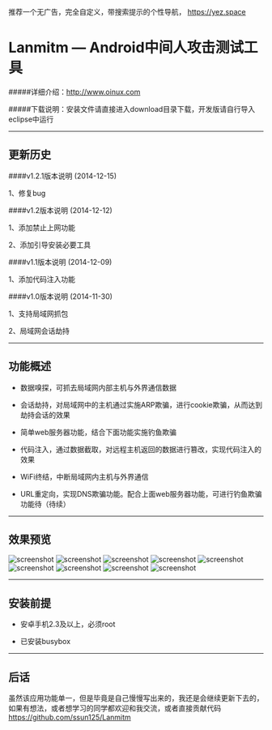 推荐一个无广告，完全自定义，带搜索提示的个性导航， <https://yez.space>

Lanmitm — Android中间人攻击测试工具
=============

#####详细介绍：<http://www.oinux.com>

#####下载说明：安装文件请直接进入download目录下载，开发版请自行导入eclipse中运行

* * *

更新历史
-------------------
####v1.2.1版本说明 (2014-12-15)

1、修复bug

####v1.2版本说明 (2014-12-12)

1、添加禁止上网功能

2、添加引导安装必要工具

####v1.1版本说明 (2014-12-09)

1、添加代码注入功能

####v1.0版本说明 (2014-11-30)

1、支持局域网抓包

2、局域网会话劫持

* * *

功能概述
-------------------
- 数据嗅探，可抓去局域网内部主机与外界通信数据

- 会话劫持，对局域网中的主机通过实施ARP欺骗，进行cookie欺骗，从而达到劫持会话的效果

- 简单web服务器功能，结合下面功能实施钓鱼欺骗

- 代码注入，通过数据截取，对远程主机返回的数据进行篡改，实现代码注入的效果

- WiFi终结，中断局域网内主机与外界通信

- URL重定向，实现DNS欺骗功能。配合上面web服务器功能，可进行钓鱼欺骗功能待（待续）

* * *

效果预览
-------------------
![screenshot](screenshot/lanmitm_main_page.png)
![screenshot](screenshot/lanmitm_hosts_page.png)
![screenshot](screenshot/lanmitm_hijack_page.png)
![screenshot](screenshot/lanmitm_hijack_browser.png)
![screenshot](screenshot/lanmitm_hijack_history.png)
![screenshot](screenshot/lanmitm_inject.png)
![screenshot](screenshot/lanmitm_inject_result.png)
![screenshot](screenshot/lanmitm_sniffer.png)
![screenshot](screenshot/lanmitm_http_server_page.png)

* * *

安装前提
-------------------
- 安卓手机2.3及以上，必须root

- 已安装busybox

* * *

后话
-------------------
虽然该应用功能单一，但是毕竟是自己慢慢写出来的，我还是会继续更新下去的，如果有想法，或者想学习的同学都欢迎和我交流，或者直接贡献代码 <https://github.com/ssun125/Lanmitm>


